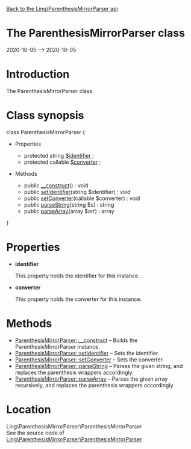 [Back to the Ling/ParenthesisMirrorParser api](https://github.com/lingtalfi/ParenthesisMirrorParser/blob/master/doc/api/Ling/ParenthesisMirrorParser.md)



The ParenthesisMirrorParser class
================
2020-10-05 --> 2020-10-05






Introduction
============

The ParenthesisMirrorParser class.



Class synopsis
==============


class <span class="pl-k">ParenthesisMirrorParser</span>  {

- Properties
    - protected string [$identifier](#property-identifier) ;
    - protected callable [$converter](#property-converter) ;

- Methods
    - public [__construct](https://github.com/lingtalfi/ParenthesisMirrorParser/blob/master/doc/api/Ling/ParenthesisMirrorParser/ParenthesisMirrorParser/__construct.md)() : void
    - public [setIdentifier](https://github.com/lingtalfi/ParenthesisMirrorParser/blob/master/doc/api/Ling/ParenthesisMirrorParser/ParenthesisMirrorParser/setIdentifier.md)(string $identifier) : void
    - public [setConverter](https://github.com/lingtalfi/ParenthesisMirrorParser/blob/master/doc/api/Ling/ParenthesisMirrorParser/ParenthesisMirrorParser/setConverter.md)(callable $converter) : void
    - public [parseString](https://github.com/lingtalfi/ParenthesisMirrorParser/blob/master/doc/api/Ling/ParenthesisMirrorParser/ParenthesisMirrorParser/parseString.md)(string $s) : string
    - public [parseArray](https://github.com/lingtalfi/ParenthesisMirrorParser/blob/master/doc/api/Ling/ParenthesisMirrorParser/ParenthesisMirrorParser/parseArray.md)(array $arr) : array

}




Properties
=============

- <span id="property-identifier"><b>identifier</b></span>

    This property holds the identifier for this instance.
    
    

- <span id="property-converter"><b>converter</b></span>

    This property holds the converter for this instance.
    
    



Methods
==============

- [ParenthesisMirrorParser::__construct](https://github.com/lingtalfi/ParenthesisMirrorParser/blob/master/doc/api/Ling/ParenthesisMirrorParser/ParenthesisMirrorParser/__construct.md) &ndash; Builds the ParenthesisMirrorParser instance.
- [ParenthesisMirrorParser::setIdentifier](https://github.com/lingtalfi/ParenthesisMirrorParser/blob/master/doc/api/Ling/ParenthesisMirrorParser/ParenthesisMirrorParser/setIdentifier.md) &ndash; Sets the identifier.
- [ParenthesisMirrorParser::setConverter](https://github.com/lingtalfi/ParenthesisMirrorParser/blob/master/doc/api/Ling/ParenthesisMirrorParser/ParenthesisMirrorParser/setConverter.md) &ndash; Sets the converter.
- [ParenthesisMirrorParser::parseString](https://github.com/lingtalfi/ParenthesisMirrorParser/blob/master/doc/api/Ling/ParenthesisMirrorParser/ParenthesisMirrorParser/parseString.md) &ndash; Parses the given string, and replaces the parenthesis wrappers accordingly.
- [ParenthesisMirrorParser::parseArray](https://github.com/lingtalfi/ParenthesisMirrorParser/blob/master/doc/api/Ling/ParenthesisMirrorParser/ParenthesisMirrorParser/parseArray.md) &ndash; Parses the given array recursively, and replaces the parenthesis wrappers accordingly.





Location
=============
Ling\ParenthesisMirrorParser\ParenthesisMirrorParser<br>
See the source code of [Ling\ParenthesisMirrorParser\ParenthesisMirrorParser](https://github.com/lingtalfi/ParenthesisMirrorParser/blob/master/ParenthesisMirrorParser.php)



